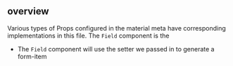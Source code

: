 ## overview

Various types of Props configured in the material meta have corresponding implementations in this file. The `Field` component is the

* The `Field` component will use the setter we passed in to generate a form-item
